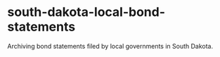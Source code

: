 # south-dakota-local-bond-statements
Archiving bond statements filed by local governments in South Dakota.
